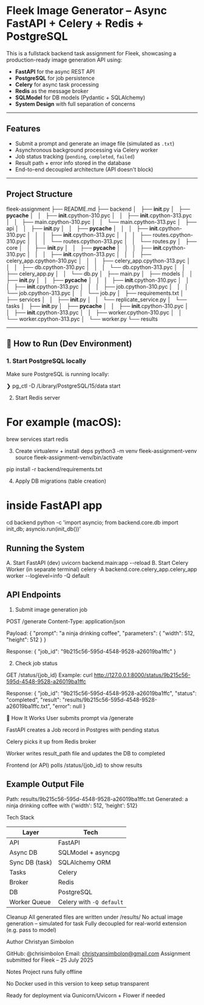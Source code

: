 #  Fleek Image Generator – Async FastAPI + Celery + Redis + PostgreSQL

This is a fullstack backend task assignment for Fleek, showcasing a production-ready image generation API using:

- **FastAPI** for the async REST API
- **PostgreSQL** for job persistence
- **Celery** for async task processing
- **Redis** as the message broker
- **SQLModel** for DB models (Pydantic + SQLAlchemy)
- **System Design** with full separation of concerns

---

##  Features

- Submit a prompt and generate an image file (simulated as `.txt`)
- Asynchronous background processing via Celery worker
- Job status tracking (`pending`, `completed`, `failed`)
- Result path + error info stored in the database
- End-to-end decoupled architecture (API doesn't block)

---

##  Project Structure

fleek-assignment
├── README.md
├── backend
│   ├── __init__.py
│   ├── __pycache__
│   │   ├── __init__.cpython-310.pyc
│   │   ├── __init__.cpython-313.pyc
│   │   ├── main.cpython-310.pyc
│   │   └── main.cpython-313.pyc
│   ├── api
│   │   ├── __init__.py
│   │   ├── __pycache__
│   │   │   ├── __init__.cpython-310.pyc
│   │   │   ├── __init__.cpython-313.pyc
│   │   │   ├── routes.cpython-310.pyc
│   │   │   └── routes.cpython-313.pyc
│   │   └── routes.py
│   ├── core
│   │   ├── __init__.py
│   │   ├── __pycache__
│   │   │   ├── __init__.cpython-310.pyc
│   │   │   ├── __init__.cpython-313.pyc
│   │   │   ├── celery_app.cpython-310.pyc
│   │   │   ├── celery_app.cpython-313.pyc
│   │   │   ├── db.cpython-310.pyc
│   │   │   └── db.cpython-313.pyc
│   │   ├── celery_app.py
│   │   └── db.py
│   ├── main.py
│   ├── models
│   │   ├── __init__.py
│   │   ├── __pycache__
│   │   │   ├── __init__.cpython-310.pyc
│   │   │   ├── __init__.cpython-313.pyc
│   │   │   ├── job.cpython-310.pyc
│   │   │   └── job.cpython-313.pyc
│   │   └── job.py
│   ├── requirements.txt
│   ├── services
│   │   ├── __init__.py
│   │   └── replicate_service.py
│   └── tasks
│       ├── __init__.py
│       ├── __pycache__
│       │   ├── __init__.cpython-310.pyc
│       │   ├── __init__.cpython-313.pyc
│       │   ├── worker.cpython-310.pyc
│       │   └── worker.cpython-313.pyc
│       └── worker.py
└── results


---

## 🧪 How to Run (Dev Environment)

### 1.  Start PostgreSQL locally
Make sure PostgreSQL is running locally:

❯ pg_ctl -D /Library/PostgreSQL/15/data start

2.  Start Redis server
# For example (macOS):
brew services start redis

3.  Create virtualenv + install deps
python3 -m venv fleek-assignment-venv
source fleek-assignment-venv/bin/activate

pip install -r backend/requirements.txt

4.  Apply DB migrations (table creation)
# inside FastAPI app
cd backend
python -c 'import asyncio; from backend.core.db import init_db; asyncio.run(init_db())'

## Running the System
A. Start FastAPI (dev)
uvicorn backend.main:app --reload
B. Start Celery Worker (in separate terminal)
celery -A backend.core.celery_app.celery_app worker --loglevel=info -Q default

## API Endpoints
1. Submit image generation job

POST /generate
Content-Type: application/json

Payload:
{
  "prompt": "a ninja drinking coffee",
  "parameters": {
    "width": 512,
    "height": 512
  }
}

Response:
{
  "job_id": "9b215c56-595d-4548-9528-a26019ba1ffc"
}

2. Check job status

GET /status/{job_id}
Example:
curl http://127.0.0.1:8000/status/9b215c56-595d-4548-9528-a26019ba1ffc

Response:
{
  "job_id": "9b215c56-595d-4548-9528-a26019ba1ffc",
  "status": "completed",
  "result": "results/9b215c56-595d-4548-9528-a26019ba1ffc.txt",
  "error": null
}

🧠 How It Works
User submits prompt via /generate

FastAPI creates a Job record in Postgres with pending status

Celery picks it up from Redis broker

Worker writes result_path file and updates the DB to completed

Frontend (or API) polls /status/{job_id} to show results

## Example Output File
Path: results/9b215c56-595d-4548-9528-a26019ba1ffc.txt
Generated: a ninja drinking coffee with {'width': 512, 'height': 512}

 Tech Stack

 | Layer          | Tech                    |
| -------------- | ------------------------ |
| API            | FastAPI                  |
| Async DB       | SQLModel + asyncpg       |
| Sync DB (task) | SQLAlchemy ORM           |
| Tasks          | Celery                   |
| Broker         | Redis                    |
| DB             | PostgreSQL               |
| Worker Queue   | Celery with `-Q default` |

Cleanup
All generated files are written under /results/
No actual image generation – simulated for task
Fully decoupled for real-world extension (e.g. pass to model)

 Author
Christyan Simbolon

GitHub: @chrisimbolon
Email: christyansimbolon@gmail.com
Assignment submitted for Fleek – 25 July 2025

Notes
Project runs fully offline

No Docker used in this version to keep setup transparent

Ready for deployment via Gunicorn/Uvicorn + Flower if needed